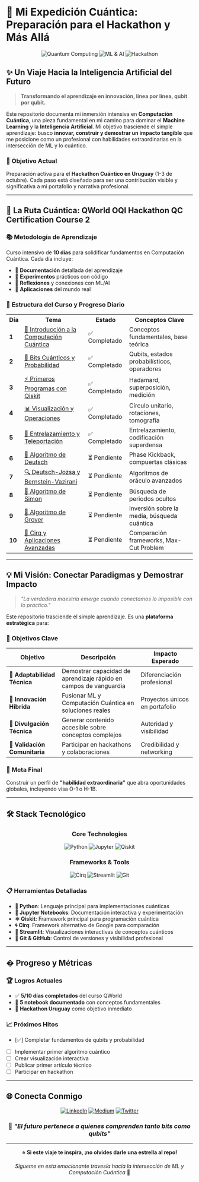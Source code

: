 # 🚀 Mi Expedición Cuántica: Preparación para el Hackathon y Más Allá

<div align="center">

![Quantum Computing](https://img.shields.io/badge/Quantum%20Computing-Active%20Learning-blueviolet?style=for-the-badge&logo=quantum&logoColor=white)
![ML & AI](https://img.shields.io/badge/ML%20%26%20AI-Expert%20Path-brightgreen?style=for-the-badge&logo=tensorflow&logoColor=white)
![Hackathon](https://img.shields.io/badge/Hackathon%20Uruguay-Oct%201--3-orange?style=for-the-badge&logo=calendar&logoColor=white)

</div>

## ✨ Un Viaje Hacia la Inteligencia Artificial del Futuro

> **Transformando el aprendizaje en innovación, línea por línea, qubit por qubit.**

Este repositorio documenta mi inmersión intensiva en **Computación Cuántica**, una pieza fundamental en mi camino para dominar el **Machine Learning** y la **Inteligencia Artificial**. Mi objetivo trasciende el simple aprendizaje: busco **innovar, construir y demostrar un impacto tangible** que me posicione como un profesional con habilidades extraordinarias en la intersección de ML y lo cuántico.

### 🎯 **Objetivo Actual**

Preparación activa para el **Hackathon Cuántico en Uruguay** (1-3 de octubre). Cada paso está diseñado para ser una contribución visible y significativa a mi portafolio y narrativa profesional.

---

## 🧭 La Ruta Cuántica: QWorld OQI Hackathon QC Certification Course 2

### 📚 **Metodología de Aprendizaje**

Curso intensivo de **10 días** para solidificar fundamentos en Computación Cuántica. Cada día incluye:

- 📖 **Documentación** detallada del aprendizaje
- 🧪 **Experimentos** prácticos con código
- 💭 **Reflexiones** y conexiones con ML/AI
- 🔗 **Aplicaciones** del mundo real

### 📅 **Estructura del Curso y Progreso Diario**

<table>
<tr>
<th>Día</th>
<th>Tema</th>
<th>Estado</th>
<th>Conceptos Clave</th>
</tr>

<tr>
<td><strong>1</strong></td>
<td><a href="./Day_1_Intro_to_Quantum/">🌟 Introducción a la Computación Cuántica</a></td>
<td>✅ Completado</td>
<td>Conceptos fundamentales, base teórica</td>
</tr>

<tr>
<td><strong>2</strong></td>
<td><a href="./Day_2_Qubits_and_Probability/">🎲 Bits Cuánticos y Probabilidad</a></td>
<td>✅ Completado</td>
<td>Qubits, estados probabilísticos, operadores</td>
</tr>

<tr>
<td><strong>3</strong></td>
<td><a href="./Day_3_First_Qiskit_Programs/">⚡ Primeros Programas con Qiskit</a></td>
<td>✅ Completado</td>
<td>Hadamard, superposición, medición</td>
</tr>

<tr>
<td><strong>4</strong></td>
<td><a href="./Day_4_Visualization_and_Unit_Circle/">📊 Visualización y Operaciones</a></td>
<td>✅ Completado</td>
<td>Círculo unitario, rotaciones, tomografía</td>
</tr>

<tr>
<td><strong>5</strong></td>
<td><a href="./Day_5_Entanglement_and_Teleportation/">🔗 Entrelazamiento y Teleportación</a></td>
<td>✅ Completado</td>
<td>Entrelazamiento, codificación superdensa</td>
</tr>

<tr>
<td><strong>6</strong></td>
<td><a href="./Day_6_Deutsch_Algorithm/">🎯 Algoritmo de Deutsch</a></td>
<td>⏳ Pendiente</td>
<td>Phase Kickback, compuertas clásicas</td>
</tr>

<tr>
<td><strong>7</strong></td>
<td><a href="./Day_7_Deutsch_Jozsa_Bernstein_Vazirani/">🔍 Deutsch-Jozsa y Bernstein-Vazirani</a></td>
<td>⏳ Pendiente</td>
<td>Algoritmos de oráculo avanzados</td>
</tr>

<tr>
<td><strong>8</strong></td>
<td><a href="./Day_8_Simon_Algorithm/">🔄 Algoritmo de Simon</a></td>
<td>⏳ Pendiente</td>
<td>Búsqueda de periodos ocultos</td>
</tr>

<tr>
<td><strong>9</strong></td>
<td><a href="./Day_9_Grover_Search_Intro_Implementation/">🔎 Algoritmo de Grover</a></td>
<td>⏳ Pendiente</td>
<td>Inversión sobre la media, búsqueda cuántica</td>
</tr>

<tr>
<td><strong>10</strong></td>
<td><a href="./Day_10_Cirq_and_Grover_Applications/">🚀 Cirq y Aplicaciones Avanzadas</a></td>
<td>⏳ Pendiente</td>
<td>Comparación frameworks, Max-Cut Problem</td>
</tr>

</table>

---

## 💡 Mi Visión: Conectar Paradigmas y Demostrar Impacto

> *"La verdadera maestría emerge cuando conectamos lo imposible con lo práctico."*

Este repositorio trasciende el simple aprendizaje. Es una **plataforma estratégica** para:

### 🎯 **Objetivos Clave**

| Objetivo | Descripción | Impacto Esperado |
|----------|-------------|------------------|
| **🧠 Adaptabilidad Técnica** | Demostrar capacidad de aprendizaje rápido en campos de vanguardia | Diferenciación profesional |
| **🔬 Innovación Híbrida** | Fusionar ML y Computación Cuántica en soluciones reales | Proyectos únicos en portafolio |
| **📝 Divulgación Técnica** | Generar contenido accesible sobre conceptos complejos | Autoridad y visibilidad |
| **🤝 Validación Comunitaria** | Participar en hackathons y colaboraciones | Credibilidad y networking |

### 🚀 **Meta Final**

Construir un perfil de **"habilidad extraordinaria"** que abra oportunidades globales, incluyendo visa O-1 o H-1B.

---

## 🛠️ Stack Tecnológico

<div align="center">

### **Core Technologies**

![Python](https://img.shields.io/badge/Python-3776AB?style=for-the-badge&logo=python&logoColor=white)
![Jupyter](https://img.shields.io/badge/Jupyter-F37626?style=for-the-badge&logo=jupyter&logoColor=white)
![Qiskit](https://img.shields.io/badge/Qiskit-6929C4?style=for-the-badge&logo=qiskit&logoColor=white)

### **Frameworks & Tools**

![Cirq](https://img.shields.io/badge/Cirq-4285F4?style=for-the-badge&logo=google&logoColor=white)
![Streamlit](https://img.shields.io/badge/Streamlit-FF4B4B?style=for-the-badge&logo=streamlit&logoColor=white)
![Git](https://img.shields.io/badge/Git-F05032?style=for-the-badge&logo=git&logoColor=white)

</div>

### 📋 **Herramientas Detalladas**

- **🐍 Python**: Lenguaje principal para implementaciones cuánticas
- **📓 Jupyter Notebooks**: Documentación interactiva y experimentación
- **⚛️ Qiskit**: Framework principal para programación cuántica
- **🌀 Cirq**: Framework alternativo de Google para comparación
- **🎨 Streamlit**: Visualizaciones interactivas de conceptos cuánticos
- **🔧 Git & GitHub**: Control de versiones y visibilidad profesional

---

## � Progreso y Métricas

### 🏆 **Logros Actuales**

- ✅ **5/10 días completados** del curso QWorld
- 📝 **5 notebook documentado** con conceptos fundamentales
- 🎯 **Hackathon Uruguay** como objetivo inmediato

### 📈 **Próximos Hitos**

- [✅] Completar fundamentos de qubits y probabilidad
- [ ] Implementar primer algoritmo cuántico
- [ ] Crear visualización interactiva
- [ ] Publicar primer artículo técnico
- [ ] Participar en hackathon

---

## 🌐 Conecta Conmigo

<div align="center">

[![LinkedIn](https://img.shields.io/badge/LinkedIn-0077B5?style=for-the-badge&logo=linkedin&logoColor=white)](https://www.linkedin.com/in/bgteliel/)
[![Medium](https://img.shields.io/badge/Medium-12100E?style=for-the-badge&logo=medium&logoColor=white)](https://medium.com/@elielg26)
[![Twitter](https://img.shields.io/badge/Twitter-1DA1F2?style=for-the-badge&logo=twitter&logoColor=white)](https://x.com/platanitodev)

### 💭 *"El futuro pertenece a quienes comprenden tanto bits como qubits"*

</div>

---

<div align="center">

**⭐ Si este viaje te inspira, ¡no olvides darle una estrella al repo!**

*Sígueme en esta emocionante travesía hacia la intersección de ML y Computación Cuántica* 🚀

</div>
